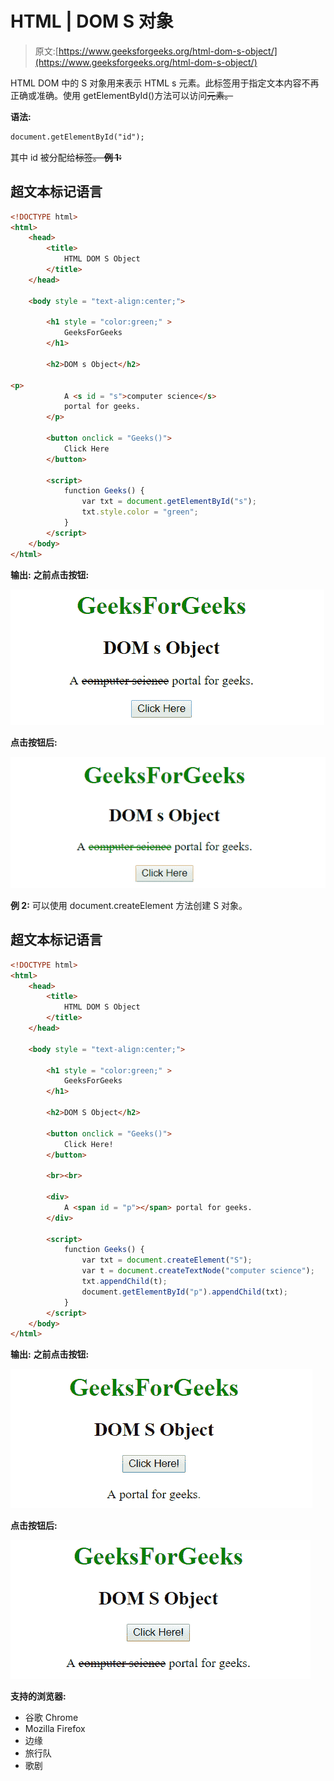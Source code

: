 # HTML | DOM S 对象

> 原文:[https://www.geeksforgeeks.org/html-dom-s-object/](https://www.geeksforgeeks.org/html-dom-s-object/)

HTML DOM 中的 S 对象用来表示 HTML s 元素。此标签用于指定文本内容不再正确或准确。使用 getElementById()方法可以访问~~元素。~~

**语法:**

```html
document.getElementById("id"); 
```

其中 id 被分配给~~标签。
**例 1:**~~

## 超文本标记语言

```html
<!DOCTYPE html>
<html>
    <head>
        <title>
            HTML DOM S Object
        </title>
    </head>

    <body style = "text-align:center;">

        <h1 style = "color:green;" >
            GeeksForGeeks
        </h1>

        <h2>DOM s Object</h2>

<p>
            A <s id = "s">computer science</s>
            portal for geeks.
        </p>

        <button onclick = "Geeks()">
            Click Here
        </button>

        <script>
            function Geeks() {
                var txt = document.getElementById("s");
                txt.style.color = "green";
            }
        </script>
    </body>
</html>                   
```

**输出:**
**之前点击按钮:**

![s](img/b9b9d68eeed518138fa68b6c54afcb45.png)

**点击按钮后:**

![s](img/bb0aaa9857e0e958d519fdf6c248e128.png)

**例 2:** 可以使用 document.createElement 方法创建 S 对象。

## 超文本标记语言

```html
<!DOCTYPE html>
<html>
    <head>
        <title>
            HTML DOM S Object
        </title>
    </head>

    <body style = "text-align:center;">

        <h1 style = "color:green;" >
            GeeksForGeeks
        </h1>

        <h2>DOM S Object</h2>

        <button onclick = "Geeks()">
            Click Here!
        </button>

        <br><br>

        <div>
            A <span id = "p"></span> portal for geeks.
        </div>

        <script>
            function Geeks() {
                var txt = document.createElement("S");
                var t = document.createTextNode("computer science");
                txt.appendChild(t);
                document.getElementById("p").appendChild(txt);
            }
        </script>
    </body>
</html>                   
```

**输出:**
**之前点击按钮:**

![s](img/195cf8d24b95b3d135b9344391f14ea1.png)

**点击按钮后:**

![s](img/a060aed7db3d6e6e5ba80ca7f6d3f58c.png)

**支持的浏览器:**

*   谷歌 Chrome
*   Mozilla Firefox
*   边缘
*   旅行队
*   歌剧